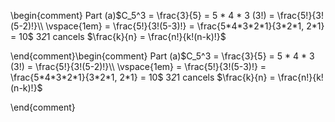 \begin{comment}
Part (a)$C_5^3 = \frac{3}{5} = 5 * 4 * 3 (3!) = \frac{5!}{3!(5-2)!}\\ \vspace{1em} = \frac{5!}{3!(5-3)!} = \frac{5*4*3*2*1}{3*2*1, 2*1} = 10$ 3*2*1 cancels
$\frac{k}{n} = \frac{n!}{k!(n-k)!}$

\end{comment}\begin{comment}
Part (a)$C_5^3 = \frac{3}{5} = 5 * 4 * 3 (3!) = \frac{5!}{3!(5-2)!}\\ \vspace{1em} = \frac{5!}{3!(5-3)!} = \frac{5*4*3*2*1}{3*2*1, 2*1} = 10$ 3*2*1 cancels
$\frac{k}{n} = \frac{n!}{k!(n-k)!}$

\end{comment}
